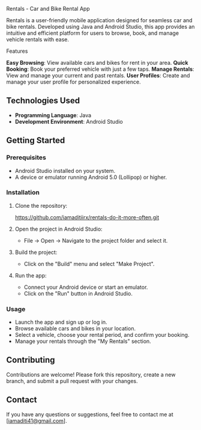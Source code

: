 

 Rentals - Car and Bike Rental App

Rentals is a user-friendly mobile application designed for seamless car and bike rentals. Developed using Java and Android Studio, this app provides an intuitive and efficient platform for users to browse, book, and manage vehicle rentals with ease.

Features

**Easy Browsing**: View available cars and bikes for rent in your area.
**Quick Booking**: Book your preferred vehicle with just a few taps.
**Manage Rentals**: View and manage your current and past rentals.
**User Profiles**: Create and manage your user profile for personalized experience.



## Technologies Used

- **Programming Language**: Java
- **Development Environment**: Android Studio


## Getting Started

### Prerequisites

- Android Studio installed on your system.
- A device or emulator running Android 5.0 (Lollipop) or higher.

### Installation

1. Clone the repository:
  
   https://github.com/iamaditiirx/rentals-do-it-more-often.git

2. Open the project in Android Studio:
   - File -> Open -> Navigate to the project folder and select it.

3. Build the project:
   - Click on the "Build" menu and select "Make Project".

4. Run the app:
   - Connect your Android device or start an emulator.
   - Click on the "Run" button in Android Studio.

### Usage

- Launch the app and sign up or log in.
- Browse available cars and bikes in your location.
- Select a vehicle, choose your rental period, and confirm your booking.
- Manage your rentals through the "My Rentals" section.

## Contributing

Contributions are welcome! Please fork this repository, create a new branch, and submit a pull request with your changes.


## Contact

If you have any questions or suggestions, feel free to contact me at [iamaditi41@gmail.com].

